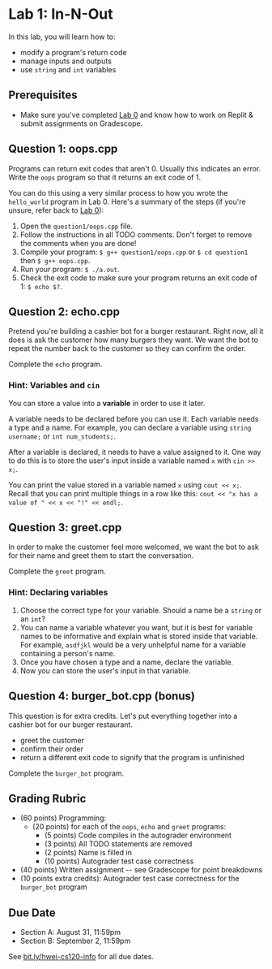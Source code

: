 # Lab 1: In-N-Out

In this lab, you will learn how to:
- modify a program's return code
- manage inputs and outputs
- use `string` and `int` variables

## Prerequisites

- Make sure you've completed [Lab 0](https://docs.google.com/document/d/1U18nZ7KjhPrxclvYvATiP4OdcwpzRe9hSNo0EBrzdzo/edit?usp=sharing) and know how to work on Replit & submit assignments on Gradescope.

## Question 1: oops.cpp

Programs can return exit codes that aren't 0. Usually this indicates an error. Write the `oops` program so that it returns an exit code of 1.

You can do this using a very similar process to how you wrote the `hello_world`
program in Lab 0. Here's a summary of the steps (if you're unsure, refer back to [Lab 0](https://docs.google.com/document/d/1U18nZ7KjhPrxclvYvATiP4OdcwpzRe9hSNo0EBrzdzo/edit?usp=sharing)):

1. Open the `question1/oops.cpp` file.
2. Follow the instructions in all TODO comments. Don't forget to remove the comments when you are done!
3. Compile your program: `$ g++ question1/oops.cpp` or `$ cd question1` then `$ g++ oops.cpp`.
4. Run your program: `$ ./a.out`.
5. Check the exit code to make sure your program returns an exit code of 1: `$ echo $?`.

## Question 2: echo.cpp

Pretend you're building a cashier bot for a burger restaurant. Right now, all it does is ask the customer how many burgers they want. We want the bot to repeat the number back to the customer so they can confirm the order.

Complete the `echo` program.

### Hint: Variables and `cin`

You can store a value into a **variable** in order to use it later.

A variable needs to be declared before you can use it. Each variable needs a type and a name. For example, you can declare a variable using `string username;` or `int num_students;`.

After a variable is declared, it needs to have a value assigned to it. One way to do this is to store the user's input inside a variable named `x` with `cin >> x;`.

You can print the value stored in a variable named `x` using `cout << x;`. Recall that you can print multiple things in a row like this: `cout << "x has a value of " << x << "!" << endl;`.

## Question 3: greet.cpp

In order to make the customer feel more welcomed, we want the bot to ask for their name and greet them to start the conversation.

Complete the `greet` program.

### Hint: Declaring variables

1. Choose the correct type for your variable. Should a name be a `string` or an `int`?
2. You can name a variable whatever you want, but it is best for variable names to be informative and explain what is stored inside that variable. For example, `asdfjkl` would be a very unhelpful name for a variable containing a person's name.
3. Once you have chosen a type and a name, declare the variable.
4. Now you can store the user's input in that variable.

## Question 4: burger_bot.cpp (bonus)

This question is for extra credits. Let's put everything together into a cashier bot for our burger restaurant.
- greet the customer
- confirm their order
- return a different exit code to signify that the program is unfinished

Complete the `burger_bot` program.

## Grading Rubric

* (60 points) Programming:
    * (20 points) for each of the `oops`, `echo` and `greet` programs:
        * (5 points) Code compiles in the autograder environment
        * (3 points) All TODO statements are removed
        * (2 points) Name is filled in
        * (10 points) Autograder test case correctness
* (40 points) Written assignment -- see Gradescope for point breakdowns
* (10 points extra credits): Autograder test case correctness for the `burger_bot` program

## Due Date

- Section A: August 31, 11:59pm
- Section B: September 2, 11:59pm

See [bit.ly/hwei-cs120-info](https://bit.ly/hwei-cs120-info) for all due dates.
